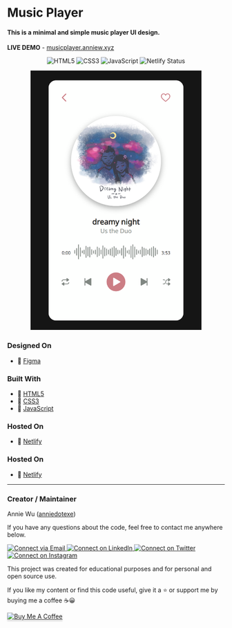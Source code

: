 # Music Player

#### This is a minimal and simple music player UI design.

**LIVE DEMO** - [musicplayer.anniew.xyz](https://musicplayer.anniew.xyz/)

<p align="center">
    <img alt="HTML5" src="https://img.shields.io/badge/-HTML5-E44D26?style=flat&logo=html5&logoColor=white"/>
    <img alt="CSS3" src="https://img.shields.io/badge/-CSS3-2965f1?style=flat&logo=css3&logoColor=white"/>
    <img alt="JavaScript" src="https://img.shields.io/badge/-JavaScript-F0DB4F?style=flat&logo=javascript&logoColor=white"/>
    <img alt="Netlify Status" src="https://api.netlify.com/api/v1/badges/18f4836a-1ca7-4859-a403-7f68e1a61226/deploy-status"/>
</p>

<p align="center">
  <a href="https://musicplayer.anniew.xyz/"><img src="./img/music-player-preview.png" alt="music player preview" height="600"></a>
</p>

### Designed On
- 💜 [Figma](https://www.figma.com/)

### Built With
- 💙 [HTML5](https://www.w3schools.com/html/)
- 💜 [CSS3](https://www.w3schools.com/css/)
- 💙 [JavaScript](https://www.w3schools.com/js/DEFAULT.asp)

### Hosted On
- 💜 [Netlify](https://www.netlify.com/)

### Hosted On
- 💙 [Netlify](https://www.netlify.com/)

---

### Creator / Maintainer

Annie Wu ([anniedotexe](https://github.com/anniedotexe))

If you have any questions about the code, feel free to contact me anywhere below.

<p align="left">
  <a href="mailto:anniewu2303@gmail.com"> 
    <img alt="Connect via Email" src="https://img.shields.io/badge/Gmail-c14438?style=flat&logo=Gmail&logoColor=white" />
  </a>
  <a href="https://www.linkedin.com/in/anniewu2303/"> 
    <img alt="Connect on LinkedIn" src="https://img.shields.io/badge/-LinkedIn-0072b1?style=flat&logo=Linkedin&logoColor=white" />
  </a>
  <a href="https://twitter.com/intent/follow?screen_name=anniedotexe"> 
    <img alt="Connect on Twitter" src="https://img.shields.io/badge/-Twitter-00acee?style=flat&logo=Twitter&logoColor=white" />
  </a>
  <a href="https://www.instagram.com/anniedotexe/"> 
    <img alt="Connect on Instagram" src="https://img.shields.io/badge/-Instagram-E1306C?style=flat&logo=instagram&logoColor=white" />
  </a>
</p>

This project was created for educational purposes and for personal and open source use.

If you like my content or find this code useful, give it a :star: or support me by buying me a coffee :coffee::grinning:

<a href="https://www.buymeacoffee.com/awu2303" target="_blank"><img src="https://www.buymeacoffee.com/assets/img/custom_images/orange_img.png" alt="Buy Me A Coffee" style="height: 41px !important;width: 174px !important;box-shadow: 0px 3px 2px 0px rgba(190, 190, 190, 0.5) !important;-webkit-box-shadow: 0px 3px 2px 0px rgba(190, 190, 190, 0.5) !important;" ></a>
